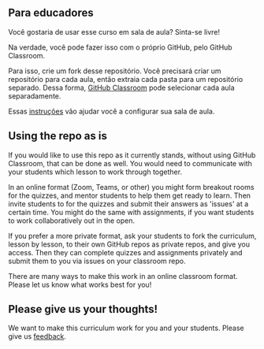 ## Para educadores

Você gostaria de usar esse curso em sala de aula? Sinta-se livre!

Na verdade, você pode fazer isso com o próprio GitHub, pelo GitHub Classroom.

Para isso, crie um fork desse repositório. Você precisará criar um repositório para cada aula, então extraia cada pasta para um repositório separado. Dessa forma, [GitHub Classroom](https://classroom.github.com/classrooms) pode selecionar cada aula separadamente. 

Essas [instruções](https://github.blog/2020-03-18-set-up-your-digital-classroom-with-github-classroom/) vão ajudar você a configurar sua sala de aula. 

## Using the repo as is

If you would like to use this repo as it currently stands, without using GitHub Classroom, that can be done as well. You would need to communicate with your students which lesson to work through together.

In an online format (Zoom, Teams, or other) you might form breakout rooms for the quizzes, and mentor students to help them get ready to learn. Then invite students to for the quizzes and submit their answers as 'issues' at a certain time. You might do the same with assignments, if you want students to work collaboratively out in the open.

If you prefer a more private format, ask your students to fork the curriculum, lesson by lesson, to their own GitHub repos as private repos, and give you access. Then they can complete quizzes and assignments privately and submit them to you via issues on your classroom repo.

There are many ways to make this work in an online classroom format. Please let us know what works best for you!

## Please give us your thoughts!

We want to make this curriculum work for you and your students. Please give us [feedback](https://forms.microsoft.com/Pages/ResponsePage.aspx?id=v4j5cvGGr0GRqy180BHbR2humCsRZhxNuI79cm6n0hRUQzRVVU9VVlU5UlFLWTRLWlkyQUxORTg5WS4u).
